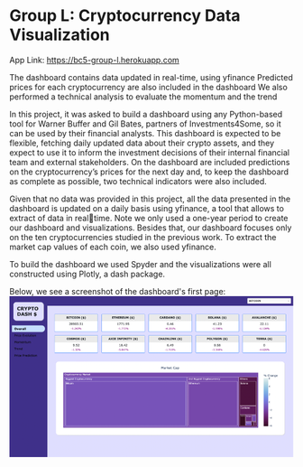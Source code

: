 # Group L: Cryptocurrency Data Visualization

App Link: https://bc5-group-l.herokuapp.com

The dashboard contains data updated in real-time, using yfinance
Predicted prices for each cryptocurrency are also included in the dashboard
We also performed a technical analysis to evaluate the momentum and the trend

In this project, it was asked to build a dashboard using any Python-based tool 
for Warner Buffer and Gil Bates, partners of Investments4Some, so it can be used by 
their financial analysts. This dashboard is expected to be flexible, fetching daily 
updated data about their crypto assets, and they expect to use it to inform the 
investment decisions of their internal financial team and external stakeholders. On the 
dashboard are included predictions on the cryptocurrency’s prices for the next day 
and, to keep the dashboard as complete as possible, two technical indicators were 
also included.

Given that no data was provided in this project, all the data presented in the dashboard 
is updated on a daily basis using yfinance, a tool that allows to extract of data in realtime. Note we only used a one-year period to create our dashboard and visualizations. 
Besides that, our dashboard focuses only on the ten cryptocurrencies studied in the 
previous work. To extract the market cap values of each coin, we also used yfinance.

To build the dashboard we used 
Spyder and the visualizations were all 
constructed using Plotly, a dash 
package.

Below, we see a screenshot of the dashboard's first page:
![My Image](Images/Imagem1.png)

